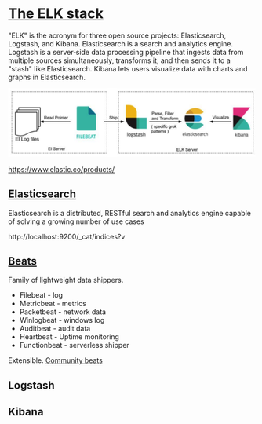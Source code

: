 
# [The ELK stack](https://www.elastic.co/elk-stack)

"ELK" is the acronym for three open source projects: Elasticsearch, Logstash, and Kibana. Elasticsearch is a search and analytics engine. Logstash is a server‑side data processing pipeline that ingests data from multiple sources simultaneously, transforms it, and then sends it to a "stash" like Elasticsearch. Kibana lets users visualize data with charts and graphs in Elasticsearch.

![ELK](../../media/elk.png)

https://www.elastic.co/products/

## [Elasticsearch](https://www.elastic.co/products/elasticsearch)

Elasticsearch is a distributed, RESTful search and analytics engine capable of solving a growing number of use cases

http://localhost:9200/_cat/indices?v



## [Beats](https://www.elastic.co/products/beats)

Family of lightweight data shippers. 
- Filebeat - log
- Metricbeat - metrics
- Packetbeat - network data
- Winlogbeat - windows log 
- Auditbeat - audit data
- Heartbeat - Uptime monitoring
- Functionbeat - serverless shipper

Extensible. [Community beats](https://www.elastic.co/guide/en/beats/libbeat/current/community-beats.html)


## Logstash

## Kibana



